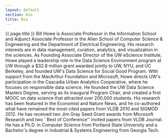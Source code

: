 ```yaml
---
layout: default
section: bio
title: Bio
---
```


{{ page.title }}
Bill Howe is Associate Professor in the Information School and Adjunct Associate Professor in the Allen School of Computer Science &amp; Engineering and the Department of Electrical Engineering.  His research interests are in data management, curation, analytics, and visualization in the sciences. As Founding Associate Director of the UW eScience Institute, Howe played a leadership role in the Data Science Environment program at UW through a $32.8 million grant awarded jointly to UW, NYU, and UC Berkeley, and founded UW's Data Science for Social Good Program.  With support from the MacArthur Foundation and Microsoft, Howe directs  UW's participation in the Cascadia Urban Analytics Cooperative, where he focuses on responsible data science.  He founded the UW Data Science Masters Degree, serving as its inaugural Program Chair, and created a first MOOC on data science that attracted over 200,000 students.
His research has been featured in the Economist and Nature News, and he co-authored what have remained the most-cited papers from VLDB 2010 and SIGMOD 2012.  He has received two Jim Gray Seed Grant awards from Microsoft Research and two ``Best of Conference'' invited papers from VLDB Journal.
He has a Ph.D. in Computer Science from Portland State University and a Bachelor's degree in Industrial &amp; Systems Engineering from Georgia Tech.
</p>
